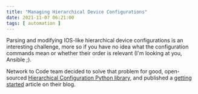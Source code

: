```yaml
---
title: "Managing Hierarchical Device Configurations"
date: 2021-11-07 06:21:00
tags: [ automation ]
---
```

Parsing and modifying IOS-like hierarchical device configurations is an interesting challenge, more so if you have no idea what the configuration commands mean or whether their order is relevant (I'm looking at you, Ansible ;).

Network to Code team decided to solve that problem for good, open-sourced [Hierarchical Configuration Python library](https://github.com/netdevops/hier_config), and published a 
[getting started](https://blog.networktocode.com/post/hier-config-up-and-running/) article on their blog.
